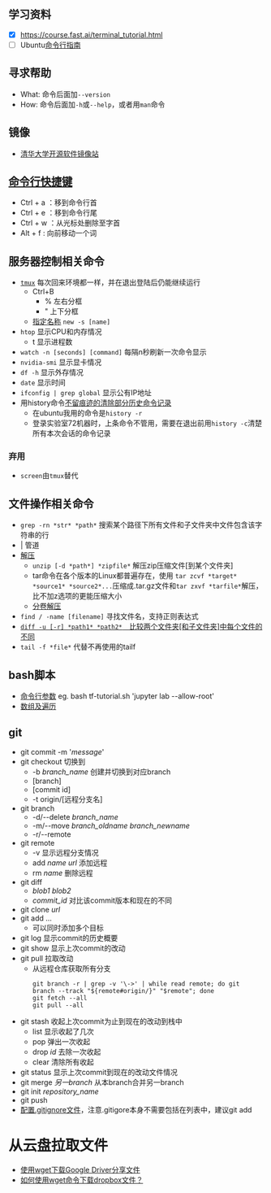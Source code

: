 ## 学习资料
- [x] https://course.fast.ai/terminal_tutorial.html
- [ ] Ubuntu[命令行指南
](https://wiki.ubuntu.org.cn/%E5%91%BD%E4%BB%A4%E8%A1%8C%E6%8C%87%E5%8D%97)

## 寻求帮助
* What: 命令后面加```--version```
* How: 命令后面加```-h```或```--help```，或者用```man```命令

## 镜像
* [清华大学开源软件镜像站](https://mirrors.tuna.tsinghua.edu.cn/help/ubuntu/)

## [命令行快捷键](https://linuxtoy.org/archives/bash-shortcuts.html)
* Ctrl + a ：移到命令行首
* Ctrl + e ：移到命令行尾
* Ctrl + w ：从光标处删除至字首
* Alt + f : 向前移动一个词
    
## 服务器控制相关命令
* [```tmux```](https://www.cnblogs.com/kaiye/p/6275207.html) 每次回来环境都一样，并在退出登陆后仍能继续运行
    * Ctrl+B
        * % 左右分框
        * " 上下分框
	* [指定名称](https://gist.github.com/ryerh/14b7c24dfd623ef8edc7) ```new -s [name]``` 
* ```htop``` 显示CPU和内存情况
    * t 显示进程数
* ```watch -n [seconds] [command]``` 每隔n秒刷新一次命令显示
* ```nvidia-smi``` 显示显卡情况
* ```df -h``` 显示外存情况
* ```date``` 显示时间
* ```ifconfig | grep global``` 显示公有IP地址
* 用history命令[不留痕迹的清除部分历史命令记录](不留痕迹的清除部分history历史命令记录)
	* 在ubuntu我用的命令是```history -r```
	* 登录实验室72机器时，上条命令不管用，需要在退出前用```history -c```清楚所有本次会话的命令记录
	

### 弃用
* ```screen```由```tmux```替代

## 文件操作相关命令
* ```grep -rn *str* *path*``` 搜索某个路径下所有文件和子文件夹中文件包含该字符串的行
* | 管道
* [解压](https://www.jianshu.com/p/ca41f32420d6)
	* ```unzip [-d *path*] *zipfile*``` 解压zip压缩文件[到某个文件夹]
	* tar命令在各个版本的Linux都普遍存在，使用 ```tar zcvf *target* *source1* *source2*...```压缩成.tar.gz文件和```tar zxvf *tarfile*```解压，比不加z选项的更能压缩大小
	* [分卷解压](https://blog.csdn.net/heroacool/article/details/73881680)
* ```find / -name [filename]``` 寻找文件名，支持正则表达式
* [```diff -u [-r] *path1* *path2*```　比较两个文件夹[和子文件夹]中每个文件的不同](https://www.cnblogs.com/peida/archive/2012/12/12/2814048.html)
* ```tail -f *file*``` 代替不再使用的tailf

## bash脚本
* [命令行参数](https://www.runoob.com/linux/linux-shell-passing-arguments.html)
	eg. bash tf-tutorial.sh 'jupyter lab --allow-root'
* [数组及遍历](https://blog.csdn.net/redhat456/article/details/6068409)



## git
* git commit -m '*message*'
* git checkout 切换到
	* -b *branch_name* 创建并切换到对应branch
	* [branch]
	* [commit id]
	* -t origin/[远程分支名]
* git branch
	* -d/--delete *branch_name*
	* -m/--move  *branch_oldname* *branch_newname*
	* -r/--remote
* git remote
	* -v 显示远程分支情况
	* add *name* *url* 添加远程
	* rm *name* 删除远程
* git diff
	* *blob1* *blob2*
	* *commit_id* 对比该commit版本和现在的不同
* git clone *url*
* git add ... 
	* 可以同时添加多个目标
* git log 显示commit的历史概要
* git show 显示上次commit的改动
* git pull 拉取改动
	* 从远程仓库获取所有分支
		```
		git branch -r | grep -v '\->' | while read remote; do git branch --track "${remote#origin/}" "$remote"; done
		git fetch --all
		git pull --all
		```
* git stash 收起上次commit为止到现在的改动到栈中
	* list 显示收起了几次
	* pop 弹出一次收起
	* drop *id* 去除一次收起
	* clear 清除所有收起
* git status 显示上次commit到现在的改动文件情况
* git merge *另一branch* 从本branch合并另一branch
* git init *repository_name*
* git push 
* [配置.gitignore文件](https://www.cnblogs.com/kevingrace/p/5690241.html)，注意.gitigore本身不需要包括在列表中，建议git add

# 从云盘拉取文件
* [使用wget下载Google Driver分享文件](https://www.jianshu.com/p/91ff016b7572)
* [如何使用wget命令下载dropbox文件？](https://www.kutu66.com/diannao/article_172796)

